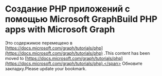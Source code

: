 # <a name="build-php-apps-with-microsoft-graph"></a><span data-ttu-id="39f28-101">Создание PHP приложений с помощью Microsoft Graph</span><span class="sxs-lookup"><span data-stu-id="39f28-101">Build PHP apps with Microsoft Graph</span></span>

<span data-ttu-id="39f28-102">Это содержимое перемещено в [https://docs.microsoft.com/graph/tutorials/php](https://docs.microsoft.com/graph/tutorials/php) .</span><span class="sxs-lookup"><span data-stu-id="39f28-102">This content has been moved to [https://docs.microsoft.com/graph/tutorials/php](https://docs.microsoft.com/graph/tutorials/php).</span></span> <span data-ttu-id="39f28-103">Обновите закладку.</span><span class="sxs-lookup"><span data-stu-id="39f28-103">Please update your bookmark.</span></span>
